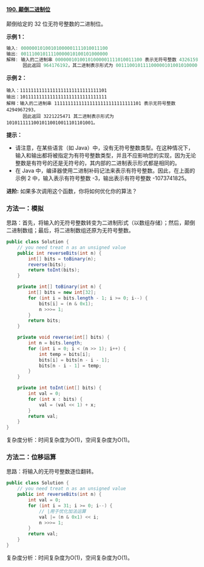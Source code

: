 #### [190. 颠倒二进制位](https://leetcode-cn.com/problems/reverse-bits/)

颠倒给定的 32 位无符号整数的二进制位。

**示例 1：**

```java
输入: 00000010100101000001111010011100
输出: 00111001011110000010100101000000
解释: 输入的二进制串 00000010100101000001111010011100 表示无符号整数 43261596，
      因此返回 964176192，其二进制表示形式为 00111001011110000010100101000000。
```

**示例 2：**

```
输入：11111111111111111111111111111101
输出：10111111111111111111111111111111
解释：输入的二进制串 11111111111111111111111111111101 表示无符号整数 4294967293，
      因此返回 3221225471 其二进制表示形式为 10101111110010110010011101101001。
```

**提示：**

* 请注意，在某些语言（如 Java）中，没有无符号整数类型。在这种情况下，输入和输出都将被指定为有符号整数类型，并且不应影响您的实现，因为无论整数是有符号的还是无符号的，其内部的二进制表示形式都是相同的。
* 在 Java 中，编译器使用二进制补码记法来表示有符号整数。因此，在上面的 示例 2 中，输入表示有符号整数 -3，输出表示有符号整数 -1073741825。

**进阶:**
如果多次调用这个函数，你将如何优化你的算法？

### 方法一：模拟

思路：首先，将输入的无符号整数转变为二进制形式（以数组存储）；然后，颠倒二进制数组；最后，将二进制数组还原为无符号整数。

```java
public class Solution {
    // you need treat n as an unsigned value
    public int reverseBits(int n) {
        int[] bits = toBinary(n);
        reverse(bits);
        return toInt(bits);
    }

    private int[] toBinary(int n) {
        int[] bits = new int[32];
        for (int i = bits.length - 1; i >= 0; i--) {
            bits[i] = (n & 0x1);
            n >>>= 1;
        }
        return bits;
    }

    private void reverse(int[] bits) {
        int n = bits.length;
        for (int i = 0; i < (n >> 1); i++) {
            int temp = bits[i];
            bits[i] = bits[n - i - 1];
            bits[n - i - 1] = temp;
        }
    }

    private int toInt(int[] bits) {
        int val = 0;
        for (int x : bits) {
            val = (val << 1) + x;
        }
        return val;
    }
}
```

复杂度分析：时间复杂度为O(1)，空间复杂度为O(1)。

### 方法二：位移运算

思路：将输入的无符号整数逐位翻转。

```java
public class Solution {
    // you need treat n as an unsigned value
    public int reverseBits(int n) {
        int val = 0;
        for (int i = 31; i >= 0; i--) {
            // |用于优化加法运算
            val |= (n & 0x1) << i;
            n >>>= 1;
        }
        return val;
    }
}
```

复杂度分析：时间复杂度为O(1)，空间复杂度为O(1)。
